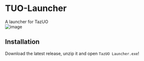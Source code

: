 # TUO-Launcher
A launcher for TazUO  
![image](https://github.com/bittiez/TUO-Launcher/assets/3859393/8ef872b9-eb64-4f2b-ae77-5fcb2b6ebe98)  

## Installation  
Download the latest release, unzip it and open `TazUO Launcher.exe`!
